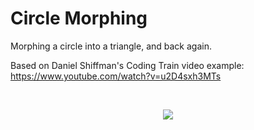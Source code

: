 # Circle Morphing #

Morphing a circle into a triangle, and back again.

Based on Daniel Shiffman's Coding Train video example:
https://www.youtube.com/watch?v=u2D4sxh3MTs


</br>
<p align="center">
  <img src="gif/animatin.gif"/>
</p>

